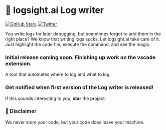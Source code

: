 # :memo: logsight.ai Log writer

[![GitHub Stars](https://img.shields.io/github/stars/aiops/log-writer?style=social)](https://github.com/aiops/log-writer) [![Twitter](https://img.shields.io/twitter/follow/logsight.svg?label=logsight&style=flat&logo=twitter&logoColor=4FADFF)](https://twitter.com/logsight)

You write logs for later debugging, but sometimes forgot to add them in the right place? We know that writing logs sucks. Let logsight.ai take care of it. Just highlight the code file, execute the command, and see the magic.
    
### Initial release coming soon. Finishing up work on the vscode extension. 
A tool that automates where to log and what to log.


### Get notified when first version of the Log writer is released!
If this sounds interesting to you, **star** the project.


### :rotating_light: Disclaimer

We never store your code, but your code does leave your machine.